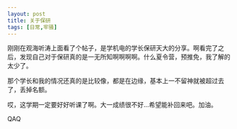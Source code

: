 ```yaml
---
layout: post
title: 关于保研
tags: [日常,牢骚]
---
```


刚刚在观海听涛上面看了个帖子，是学机电的学长保研天大的分享。啊看完了之后，发现自己对于保研真的是一无所知啊啊啊啊。什么夏令营，预推免，我了解的太少了。

那个学长和我的情况还真的是比较像，都是在边缘，基本上一不留神就被超过去了，丢掉名额。

哎，这学期一定要好好听课了啊。大一成绩很不好...希望能补回来吧。加油。

QAQ 
